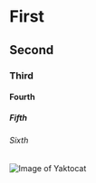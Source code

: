 # First
## Second
### Third 
#### Fourth
##### Fifth
###### Sixth
![Image of Yaktocat](https://octodex.github.com/images/yaktocat.png)
